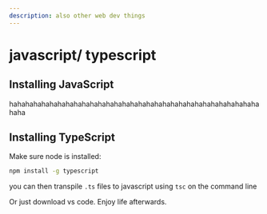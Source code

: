 ```yaml
---
description: also other web dev things
---
```


# javascript/ typescript

## Installing JavaScript

hahahahahahahahahahahahahahahahahahahahahahahahahahahahahahahahaha

## Installing TypeScript

Make sure node is installed:

```bash
npm install -g typescript
```

you can then transpile `.ts` files to javascript using `tsc` on the command line

Or just download vs code. Enjoy life afterwards.
